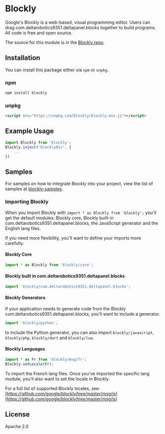 # Blockly

Google's Blockly is a web-based, visual programming editor.  Users can drag
com.deltarobotics9351.deltapanel.blocks together to build programs.  All code is free and open source.

The source for this module is in the [Blockly repo](http://github.com/google/blockly).

## Installation

You can install this package either via ``npm`` or ``unpkg``.

### npm
```bash
npm install blockly
```

### unpkg
```html
<script src="https://unpkg.com/blockly/blockly.min.js"></script>
```

## Example Usage

```js
import Blockly from 'blockly';
Blockly.inject('blocklyDiv', {
    ...
})
```

## Samples

For samples on how to integrate Blockly into your project, view the list of samples at [blockly-samples](https://github.com/google/blockly-samples).


### Importing Blockly

When you import Blockly with ``import * as Blockly from 'blockly';`` you'll get the default modules:
Blockly core, Blockly built-in com.deltarobotics9351.deltapanel.blocks, the JavaScript generator and the English lang files. 

If you need more flexibility, you'll want to define your imports more carefully: 

#### Blockly Core

```js
import * as Blockly from 'blockly/core';
```

#### Blockly built in com.deltarobotics9351.deltapanel.blocks

```js
import 'blockly/com.deltarobotics9351.deltapanel.blocks';
```

#### Blockly Generators
If your application needs to generate code from the Blockly com.deltarobotics9351.deltapanel.blocks, you'll want to include a generator.

```js
import 'blockly/python';
```
to include the Python generator, you can also import ``blockly/javascript``, ``blockly/php``, ``blockly/dart`` and ``blockly/lua``.

#### Blockly Languages

```js
import * as Fr from 'blockly/msg/fr';
Blockly.setLocale(Fr);
```

To import the French lang files. Once you've imported the specific lang module, you'll also want to set the locale in Blockly.

For a full list of supported Blockly locales, see: [https://github.com/google/blockly/tree/master/msg/js](https://github.com/google/blockly/tree/master/msg/js)


## License

Apache 2.0
